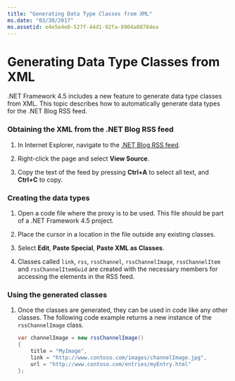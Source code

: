 ```yaml
---
title: "Generating Data Type Classes from XML"
ms.date: "03/30/2017"
ms.assetid: e4e5e4e8-527f-44d1-92fa-8904a08784ea
---
```

# Generating Data Type Classes from XML
.NET Framework 4.5 includes a new feature to generate data type classes from XML. This topic describes how to automatically generate data types for the .NET Blog RSS feed.  
  
### Obtaining the XML from the .NET Blog RSS feed  
  
1. In Internet Explorer, navigate to the [.NET Blog RSS feed](https://devblogs.microsoft.com/dotnet/feed/).  
  
2. Right-click the page and select **View Source**.  
  
3. Copy the text of the feed by pressing **Ctrl+A** to select all text, and **Ctrl+C** to copy.  
  
### Creating the data types  
  
1. Open a code file where the proxy is to be used. This file should be part of a .NET Framework 4.5 project.  
  
2. Place the cursor in a location in the file outside any existing classes.  
  
3. Select **Edit**, **Paste Special**, **Paste XML as Classes**.  
  
4. Classes called `link`, `rss`, `rssChannel`, `rssChannelImage`, `rssChannelItem` and `rssChannelItemGuid` are created with the necessary members for accessing the elements in the RSS feed.  
  
### Using the generated classes  
  
1. Once the classes are generated, they can be used in code like any other classes. The following code example returns a new instance of the `rssChannelImage` class.  
  
    ```csharp
    var channelImage = new rssChannelImage()
    {
        title = "MyImage",
        link = "http://www.contoso.com/images/channelImage.jpg",
        url = "http://www.contoso.com/entries/myEntry.html"
    };  
    ```
